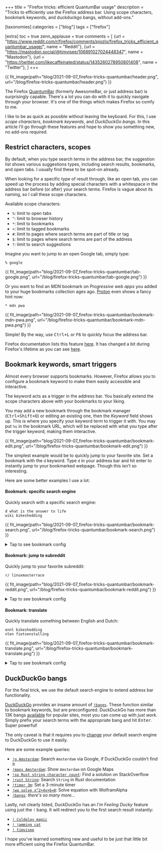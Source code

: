 +++
title = "Firefox tricks: efficient QuantumBar usage"
description = "Tricks to efficiently use the Firefox address bar. Using scope characters, bookmark keywords, and duckduckgo bangs, without add-ons."

[taxonomies]
categories = ["blog"]
tags = ["firefox"]

[extra]
toc = true
zenn_applause = true
comments = [
    {url = "https://www.reddit.com/r/firefox/comments/pjozlo/firefox_tricks_efficient_quantumbar_usage/", name = "Reddit"},
    {url = "https://mastodon.social/@timvisee/106891027024448347", name = "Mastodon"},
    {url = "https://twitter.com/likecaffeinated/status/1435260278950801408", name = "Twitter"},
]
+++

{{ fit_image(path="blog/2021-09-07_firefox-tricks-quantumbar/header.png", url="/blog/firefox-tricks-quantumbar/header.png") }}

The Firefox [QuantumBar][firefox-address-bar] (formerly AwesomeBar, or just
address bar) is surprisingly capable. There's a lot you can do with it to
quickly navigate through your browser. It's one of the things which makes
Firefox so comfy to me.

I like to be as quick as possible without leaving the keyboard. For this, I use
_scope characters_, _bookmark keywords_, and _DuckDuckGo bangs_. In this article
I'll go through these features and hope to show you something new, no add-ons
required.

<!-- more -->

## Restrict characters, scopes

By default, when you type search terms in the address bar, the suggestion list
shows various suggestions types, including search results, bookmarks, and open
tabs. I usually find these to be spot-on already.

When looking for a specific type of result through, like an open tab, you can
speed up the process by adding special characters with a whitespace in the
address bar before (or after) your search terms. Firefox is vague about its
naming, so I call these scope characters.

Available scope characters:

- `%`: limit to open tabs
- `^`: limit to browser history
- `*`: limit to bookmarks
- `+`: limit to tagged bookmarks
- `#`: limit to pages where search terms are part of title or tag
- `$`: limit to pages where search terms are part of the address
- `?`: limit to search suggestions

Imagine you want to jump to an open Google tab, simply type:

```
% google
```

{{ fit_image(path="blog/2021-09-07_firefox-tricks-quantumbar/tab-google.png", url="/blog/firefox-tricks-quantumbar/tab-google.png") }}

Or you want to find an _MDN_ bookmark on _Progressive web apps_ you added to
your huge bookmarks collection ages ago. [Proton][proton] even shows a fancy
hint now:

```
* mdn pwa
```

{{ fit_image(path="blog/2021-09-07_firefox-tricks-quantumbar/bookmark-mdn-pwa.png", url="/blog/firefox-tricks-quantumbar/bookmark-mdn-pwa.png") }}

Simple! By the way, use <kbd class="bind"><kbd>Ctrl</kbd>+<kbd>L</kbd></kbd> or
<kbd>F6</kbd> to quickly focus the address bar.

Firefox documentation lists this feature [here][search-chars]. It has changed a
bit during Firefox's lifetime as you can see [here][search-chars-old].

## Bookmark keywords, smart triggers

Almost every browser supports bookmarks. However, Firefox allows you to
configure a bookmark keyword to make them easily accessible and interactive.

The keyword acts as a trigger in the address bar. You basically extend the scope
characters above with your bookmarks to your liking.

You may add a new bookmark through the bookmark manager (<kbd
class="bind"><kbd>Ctrl</kbd>+<kbd>Shift</kbd>+<kbd>O</kbd></kbd>) or editing an
existing one, then the _Keyword_ field shows up. This is where you specify your
keyword term to trigger it with. You may put `%s` in the bookmark URL, which
will be replaced with what you type after the trigger keyword, making them
interactive.

{{ fit_image(path="blog/2021-09-07_firefox-tricks-quantumbar/bookmark-edit.png", url="/blog/firefox-tricks-quantumbar/bookmark-edit.png") }}

The simplest example would be to quickly jump to your favorite site. Set a
bookmark with the `d` keyword. Type `d` in your address bar and hit enter to
instantly jump to your bookmarked webpage. Though this isn't so interesting.

Here are some better examples I use a lot:

#### Bookmark: specific search engine

Quickly search with a specific search engine:

```
d what is the answer to life
wiki bikeshedding
```

{{ fit_image(path="blog/2021-09-07_firefox-tricks-quantumbar/bookmark-search.png", url="/blog/firefox-tricks-quantumbar/bookmark-search.png") }}

<details>
<summary>Tap to see bookmark config</summary>

> Keyword: `d`  
> Url: `https://duckduckgo.com/?q=%s`
>
> Keyword: `wiki`  
> Url: `https://en.wikipedia.org/wiki/Special:Search/%s`

</details>

#### Bookmark: jump to subreddit

Quickly jump to your favorite subreddit:

```
r/ linuxmasterrace
```

{{ fit_image(path="blog/2021-09-07_firefox-tricks-quantumbar/bookmark-reddit.png", url="/blog/firefox-tricks-quantumbar/bookmark-reddit.png") }}

<details>
<summary>Tap to see bookmark config</summary>

> Keyword: `r/`  
> Url: `https://reddit.com/r/%s`

</details>

#### Bookmark: translate

Quickly translate something between English and Dutch:

```
ennl bikeshedding
nlen fietsenstalling
```

{{ fit_image(path="blog/2021-09-07_firefox-tricks-quantumbar/bookmark-translate.png", url="/blog/firefox-tricks-quantumbar/bookmark-translate.png") }}

<details>
<summary>Tap to see bookmark config</summary>

> Keyword: `ennl`  
> Url: <sub><sup>`https://translate.google.com/#view=home&op=translate&sl=en&tl=nl&text=%s`</sup></sub>
>
> Keyword: `nlen`  
> Url: <sub><sup>`https://translate.google.com/#view=home&op=translate&sl=nl&tl=en&text=%s`</sup></sub>

</details>

## DuckDuckGo bangs

For the final trick, we use the default search engine to extend address bar
functionality.

[DuckDuckGo][duckduckgo] provides an insane amount of [`!bangs`][bangs]. These
function similar to bookmark keywords, but are preconfigured. DuckDuckGo has
more than 13K bangs [available][bangs] for popular sites, most you can come up
with _just work_. Simply prefix your search terms with the appropriate bang and
hit <kbd>Enter</kbd>. Super powerful!

The only caveat is that it requires you to
[change][firefox-change-search-engine] your default search engine to DuckDuckGo
to use it easily.

Here are some example queries:

- [`!g Amsterdam`](https://ddg.gg/?q=!g+Amsterdam): Search `Amsterdam` via Google, if DuckDuckGo couldn't find it
- [`!maps Amsterdam`](https://ddg.gg/?q=!maps+Amsterdam): Show `Amsterdam` on Google Maps
- [`!so Rust string character count`](https://ddg.gg/?q=!so+Rust+string+character+count): Find a solution on StackOverflow
- [`!rust String`](https://ddg.gg/?q=!rust+String): Search `String` in Rust documentation
- [`!timer 3m`](https://ddg.gg/?q=!timer+3m): Set a 3-minute timer
- [`!wa solve x^2+4x+6=0`](https://ddg.gg/?q=!wa+solve+x^2+%2B+4x+%2B+6+%3D+0): Solve equation with WolframAlpha
- [`!bangs`](https://ddg.gg/?q=!bangs): _there's so many more..._

Lastly, not clearly listed, DuckDuckGo has an _I'm Feeling Ducky_ feature using
just the `!` bang. It will redirect you to the first search result instantly:

- [`! Coldplay magic`](https://ddg.gg/?q=!+Coldplay+magic)
- [`! jamming cat`](https://ddg.gg/?q=!+jamming+cat)
- [`! timvisee`](https://ddg.gg/?q=!+timvisee)

I hope you've learned something new and useful to be just that little bit more
efficient using the Firefox QuantumBar.

[firefox-address-bar]: https://firefox-source-docs.mozilla.org/browser/urlbar/index.html#address-bar
[firefox-change-search-engine]: https://support.mozilla.org/en-US/kb/change-your-default-search-settings-firefox
[search-chars-old]: http://kb.mozillazine.org/Location_Bar_search#Location_Bar_search_.28internal_-_Auto_Complete.29
[search-chars]: https://support.mozilla.org/en-US/kb/address-bar-autocomplete-firefox#w_changing-results-on-the-fly
[proton]: https://wiki.mozilla.org/Firefox/Proton
[duckduckgo]: https://duckduckgo.com/
[bangs]: https://duckduckgo.com/bangs

